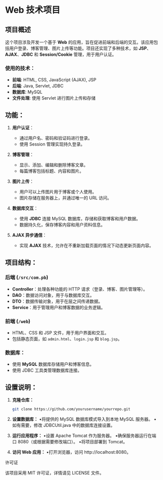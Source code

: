 # Web 技术项目

## 项目概述

这个项目涉及开发一个基于 **Web** 的应用，旨在促进前端和后端的交互。该应用包括用户登录、博客管理、图片上传等功能。项目还实现了多种技术，如 **JSP**、**AJAX**、**JDBC** 和 **Session/Cookie** 管理，用于用户认证。

### 使用的技术：

- **前端**: HTML, CSS, JavaScript (AJAX), JSP
- **后端**: Java, Servlet, JDBC
- **数据库**: MySQL
- **文件处理**: 使用 Servlet 进行图片上传和存储

## 功能：

1. **用户认证**：
   - 通过用户名、密码和验证码进行登录。
   - 使用 Session 管理实现持久登录。
   
2. **博客管理**：
   - 显示、添加、编辑和删除博客文章。
   - 每篇博客包括标题、内容和图片。

3. **图片上传**：
   - 用户可以上传图片用于博客或个人使用。
   - 图片存储在服务器上，并通过唯一的 URL 访问。

4. **数据库交互**：
   - 使用 **JDBC** 连接 MySQL 数据库，存储和获取博客和用户数据。
   - 数据持久化，保存博客内容和用户资料信息。

5. **AJAX 异步通信**：
   - 实现 **AJAX** 技术，允许在不重新加载页面的情况下动态更新页面内容。

## 项目结构：

### 后端 (`/src/com.pb`)
- **Controller**：处理各种功能的 HTTP 请求（登录、博客、图片管理等）。
- **DAO**：数据访问对象，用于与数据库交互。
- **DTO**：数据传输对象，用于在层之间传递数据。
- **Service**：用于管理用户和博客数据的业务逻辑。

### 前端 (`/web`)
- HTML、CSS 和 JSP 文件，用于用户界面和交互。
- 包括静态页面，如 `admin.html`、`login.jsp` 和 `blog.jsp`。

### 数据库：
- 使用 **MySQL** 数据库存储用户和博客信息。
- 使用 JDBC 工具类管理数据库连接。

## 设置说明：

1. **克隆仓库：**
   ```bash
   git clone https://github.com/yourusername/yourrepo.git
   ```

2. **设置数据库：**
	•将提供的 MySQL 数据库模式导入到本地 MySQL 服务器。
	•如有需要，修改 JDBCUtil.java 中的数据库连接设置。
3. **运行应用程序：**
	•设置 Apache Tomcat 作为服务器。
	•确保服务器运行在端口 8080（或根据需要修改端口）。
	•将项目部署到 Tomcat。
4. **访问 Web 应用：**
	•打开浏览器，访问 http://localhost:8080。

许可证

该项目采用 MIT 许可证，详情请见 LICENSE 文件。

